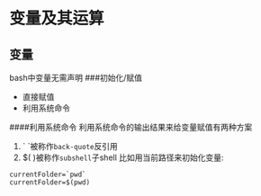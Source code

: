 变量及其运算
============
变量
----
bash中变量无需声明
###初始化/赋值
* 直接赋值
* 利用系统命令

####利用系统命令
利用系统命令的输出结果来给变量赋值有两种方案
1. \` \`被称作`back-quote`反引用
2. $(  )被称作`subshell`子shell
比如用当前路径来初始化变量:
```
currentFolder=`pwd`
currentFolder=$(pwd)
```
